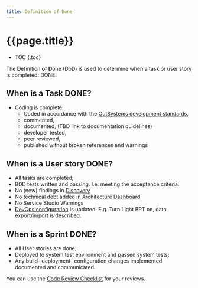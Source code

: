 ```yaml
---
title: Definition of Done
---
```


# {{page.title}}

* TOC
{:toc}

The **D**efinition **o**f **D**one (DoD) is used to determine when a task or user story is completed: DONE!

## When is a Task DONE?

* Coding is complete:
    * Coded in accordance with the [OutSystems development standards](index.md),
    * commented,
    * documented, (TBD link to documentation guidelines)
    * developer tested,
    * peer reviewed,
    * published without broken references and warnings

## When is a User story DONE?

* All tasks are completed;
* BDD tests written and passing. I.e. meeting the acceptance criteria.
* No (new) findings in [Discovery](https://www.outsystems.com/forge/component-overview/409/discovery)
* No technical debt added in [Architecture Dashboard](https://www.outsystems.com/platform/architecture-dashboard/)
* No Service Studio Warnings
* [DevOps configuration](TBD) is updated. E.g. Turn Light BPT on, data export/import is described.

## When is a Sprint DONE?

* All User stories are done;
* Deployed to system test environment and passed system tests;
* Any build- deployment- configuration changes implemented documented and communicated.

You can use the [Code Review Checklist](8-CodeReviewChecklist.md) for your reviews.
